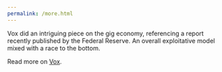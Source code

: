 ```yaml
---
permalink: /more.html
---
```


Vox did an intriguing piece on the gig economy, referencing a report recently published by the Federal Reserve. An overall exploitative model mixed with a race to the bottom.

Read more on [Vox](https://www.vox.com/policy-and-politics/2019/5/28/18638480/gig-economy-workers-wellbeing-survey).
